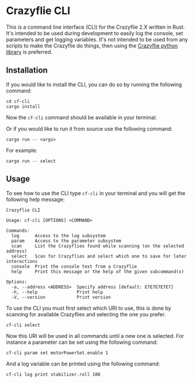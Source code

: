 # Crazyflie CLI

This is a command line interface (CLI) for the Crazyflie 2.X written in Rust. It's intended to be used
during development to easily log the console, set parameters and get logging variables. It's not
intended to be used from any scripts to make the Crazyflie do things, then using the
[Crazyflie python library](https://github.com/bitcraze/crazyflie-lib-python) is preferred.

## Installation

If you would like to install the CLI, you can do so by running the following command:

```text
cd cf-cli
cargo install
```

Now the `cf-cli` command should be available in your terminal.

Or if you would like to run it from source use the following command:

```text
cargo run -- <args>
```

For example:

```text
cargo run -- select
```

## Usage

To see how to use the CLI type ```cf-cli``` in your terminal and you will get the following help message:

```text
Crazyflie CLI

Usage: cf-cli [OPTIONS] <COMMAND>

Commands:
  log      Access to the log subsystem
  param    Access to the parameter subsystem
  scan     List the Crazyflies found while scanning (on the selected address)
  select   Scan for Crazyflies and select which one to save for later interactions
  console  Print the console text from a Crazyflie
  help     Print this message or the help of the given subcommand(s)

Options:
  -a, --address <ADDRESS>  Specify address [default: E7E7E7E7E7]
  -h, --help               Print help
  -V, --version            Print version
```

To use the CLI you must first select which URI to use, this is done by scanning for available Crazyflies
and selecting the one you prefer.

```text
cf-cli select
```

Now this URI will be used in all commands until a new one is selected. For instance a parameter
can be set using the following command:

```text
cf-cli param set motorPowerSet.enable 1
```

And a log variable can be printed using the following command:

```text
cf-cli log print stabilizer.roll 100

```
